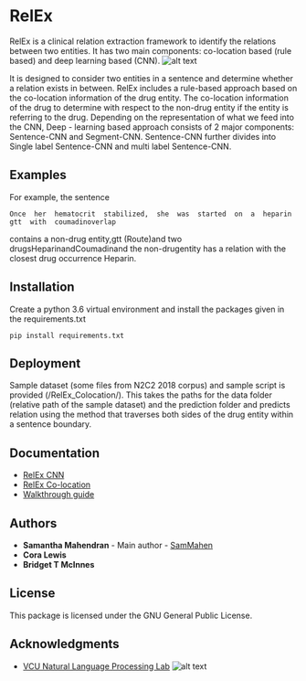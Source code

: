 # RelEx

RelEx is a clinical relation extraction framework to identify the relations between two entities. It has two main components: co-location based (rule based) and deep learning based (CNN). 
![alt text](https://nlp.cs.vcu.edu/images/Edit_NanomedicineDatabase.png "Nanoinformatics")

It is designed to consider two entities in a sentence and determine whether a relation exists in between. RelEx includes a rule-based approach based on the co-location information of the drug entity. The co-location information of the drug to determine with respect to the non-drug entity if the entity is referring to the drug. Depending on the representation of what we feed into the CNN, Deep - learning based approach consists of 2 major components: Sentence-CNN  and Segment-CNN. Sentence-CNN further divides into Single label Sentence-CNN and multi label Sentence-CNN. 

## Examples

For example, the sentence
```
Once  her  hematocrit  stabilized,  she  was  started  on  a  heparin  gtt  with  coumadinoverlap
```
contains a non-drug entity,gtt  (Route)and two drugsHeparinandCoumadinand the non-drugentity has a relation with the closest drug occurrence Heparin.
## Installation

Create a python 3.6 virtual environment and install the packages given in the requirements.txt

```
pip install requirements.txt
```
## Deployment

Sample dataset (some files from N2C2 2018 corpus) and sample script is provided (/RelEx_Colocation/). This takes the paths for the data folder (relative path of the sample dataset) and the prediction folder and predicts relation using the method that traverses both sides of the drug entity within a sentence boundary.

## Documentation
- [RelEx CNN](https://github.com/SamMahen/RelEx/blob/relex_cora/relex/README.md)
- [RelEx Co-location]()
- [Walkthrough guide]()

## Authors

* **Samantha Mahendran** - Main author - [SamMahen](https://github.com/SamMahen)
* **Cora Lewis**
* **Bridget T McInnes**

## License

This package is licensed under the GNU General Public License.

## Acknowledgments
- [VCU Natural Language Processing Lab](https://nlp.cs.vcu.edu/)     ![alt text](https://nlp.cs.vcu.edu/images/vcu_head_logo "VCU")
